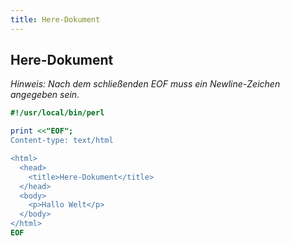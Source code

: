 ```yaml
---
title: Here-Dokument
---
```


## Here-Dokument

*Hinweis: Nach dem schließenden EOF muss ein Newline-Zeichen angegeben sein.*

```perl
#!/usr/local/bin/perl

print <<"EOF";
Content-type: text/html

<html>
  <head>
    <title>Here-Dokument</title>
  </head>
  <body>
    <p>Hallo Welt</p>
  </body>
</html>
EOF


```
